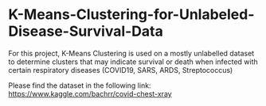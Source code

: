 # K-Means-Clustering-for-Unlabeled-Disease-Survival-Data

For this project, K-Means Clustering is used on a mostly unlabelled dataset to determine clusters that may indicate survival or death when infected with certain respiratory diseases (COVID19, SARS, ARDS, Streptococcus)

Please find the dataset in the following link: https://www.kaggle.com/bachrr/covid-chest-xray 
